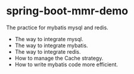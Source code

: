 # spring-boot-mmr-demo
The practice for mybatis mysql and redis.
* The way to integrate mysql.
* The way to integrate mybatis.
* The way to integrate redis.
* How to manage the Cache strategy.
* How to write mybatis code more efficient.
